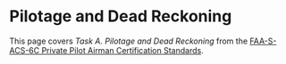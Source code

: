 # Pilotage and Dead Reckoning

This page covers *Task A. Pilotage and Dead Reckoning* from the [FAA-S-ACS-6C Private Pilot Airman Certification Standards](https://www.faa.gov/training_testing/testing/acs/private_airplane_acs_6.pdf).

<!--@include: ./docs/src/includes/navigation/pilotage-dead-reckoning.md | shift:1-->
